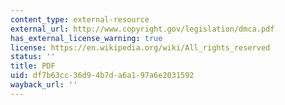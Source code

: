 ```yaml
---
content_type: external-resource
external_url: http://www.copyright.gov/legislation/dmca.pdf
has_external_license_warning: true
license: https://en.wikipedia.org/wiki/All_rights_reserved
status: ''
title: PDF
uid: df7b63cc-36d9-4b7d-a6a1-97a6e2031592
wayback_url: ''
---
```

